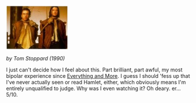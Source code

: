 <!--
.. title: Rosencrantz and Guildenstern Are Dead
.. slug: rosencrantz-and-guildenstern-are-dead
.. date: 2007-07-22 00:10:00-05:00
.. tags: movie
.. type: text
-->

![Rosencrantz & Guildenstern Are Dead](/files/2007/07/rosencrantzandguildenstern.jpg)

*by Tom Stoppard (1990)*

I just can't decide how I feel about this. Part brilliant, part awful,
my most bipolar experience since [Everything and
More](/everything-and-more). I guess I should 'fess up that I've
never actually seen or read Hamlet, either, which obviously means I'm
entirely unqualified to judge. Why was I even watching it?
Oh deary. er... 5/10.
